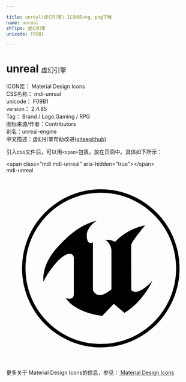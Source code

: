 ```yaml
---

title: unreal(虚幻引擎) ICON转svg、png下载
name: unreal
zhTips: 虚幻引擎
unicode: F09B1

---
```


# unreal  <small style="font-size: 60%;font-weight: 100">虚幻引擎</small>


<div class="detail-page">
<p>
<span>
ICON库：
<span class="badge-secondary badge">Material Design Icons</span> 
</span>
<br/>
<span>
CSS名称：
<span class="badge-secondary badge">mdi-unreal</span> 
</span>
<br/>
<span>
unicode：
<span class="badge-secondary badge">F09B1</span> 
</span>
<br/>
<span>
version：
<span class="badge-secondary badge">2.4.85</span> 
</span>
<br/>
<span>Tag：
<span class="badge-light badge">Brand / Logo,Gaming / RPG</span>
</span>
<br/>
<span>图标来源/作者：<span class="badge-light badge">Contributors</span></span> 
<br/>
<span>别名：<span class="badge-light badge">unreal-engine</span></span><br/><span class="zh-detail">中文描述：<span class="badge-primary badge">虚幻引擎</span><span class="help-link"><span>帮助改进</span>(<a href="https://gitee.com/liuwave/icon-helper/edit/master/json/material/unreal.json" target="_blank" rel="noopener noreferrer">gitee</a><a href="https://github.com/liuwave/icon-helper/edit/master/json/material/unreal.json" target="_blank" rel="noopener noreferrer">github</a></span>)</span><br/>
</p>
</div>
<div class="alert alert-dark">
  <i class="mdi mdi-unreal mdi-48px"></i>
  <i class="mdi mdi-unreal mdi-36px"></i>
  <i class="mdi mdi-unreal mdi-24px"></i>
  <i class="mdi mdi-unreal mdi-18px"></i>
</div>
<div>
  <p>引入css文件后，可以用<code>&lt;span&gt;</code>包裹，放在页面中。具体如下所示：    
  </p>
  <div class="alert alert-primary" style="font-size: 14px">
    &lt;span class="mdi mdi-unreal" aria-hidden="true"&gt;&lt;/span&gt;
    <copy-btn content='<span class="mdi mdi-unreal" aria-hidden="true"></span>'></copy-btn>
  </div>
  <div class="alert alert-secondary">
    <i class="mdi mdi-unreal"
    style="font-size: 24px"
    aria-hidden="true"></i> mdi-unreal
    <copy-btn content="mdi-unreal" btn-title="复制图标名称"></copy-btn>
  </div>
</div>
<div id="svg" class="svg-wrap">
<svg xmlns="http://www.w3.org/2000/svg" viewBox="0 0 24 24"><path d="M2,12A10,10 0 0,0 12,22A10,10 0 0,0 22,12A10,10 0 0,0 12,2A10,10 0 0,0 2,12M5.24,18.76C3.43,16.95 2.44,14.55 2.44,12C2.44,9.45 3.43,7.05 5.24,5.24C7.05,3.43 9.45,2.44 12,2.44C14.55,2.44 16.95,3.43 18.76,5.24C20.57,7.05 21.56,9.45 21.56,12C21.56,14.55 20.57,16.95 18.76,18.76C16.95,20.57 14.55,21.56 12,21.56C9.45,21.56 7.05,20.57 5.24,18.76M6.35,9.5C4.34,11.79 4.73,13.68 4.73,13.68C4.73,13.68 5.28,12.38 6.61,11C7.25,10.37 7.72,10.15 8.04,10.15C8.4,10.15 8.57,10.41 8.57,10.65V15.29C8.57,15.75 8.27,15.85 8,15.84C7.77,15.84 7.55,15.76 7.55,15.76C8.92,17.73 12.19,18 12.19,18L13.63,16.5H13.67L15,17.63C17.39,16.21 18.55,13.58 18.55,13.58C17.5,14.7 16.79,14.97 16.39,14.96C16.03,14.96 15.88,14.75 15.88,14.75C15.87,14.65 15.82,8.9 15.89,8.9C16.31,8.13 17.63,6.56 17.63,6.56C15.16,7.05 13.81,8.66 13.81,8.66C13.41,8.35 12.59,8.4 12.59,8.4C12.97,8.61 13.35,9.21 13.35,9.72V14.65C13.35,14.65 12.5,15.38 11.88,15.38C11.5,15.38 11.27,15.17 11.14,15C11.05,14.88 11,14.79 11,14.79V8.69C10.93,8.75 10.82,8.8 10.71,8.8C10.57,8.79 10.43,8.73 10.34,8.53C10.26,8.38 10.22,8.15 10.22,7.83C10.22,6.7 11.5,5.96 11.5,5.96C9.87,6.39 8.36,7.22 6.35,9.5" /></svg>
</div>
<detail full-name='mdi-unreal'></detail>
    
<div><p>更多关于 Material Design Icons的信息，参见：<a target="_blank" href="https://iconhelper.cn/material.html"> Material Design Icons</a>
</p></div>

